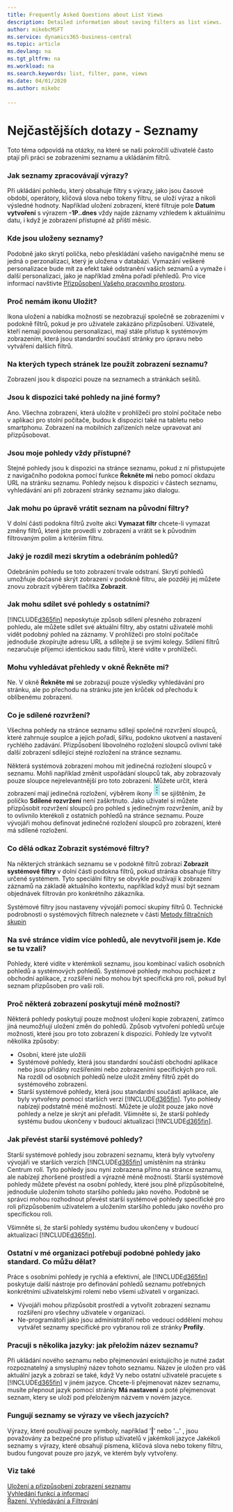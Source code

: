 ```yaml
---
title: Frequently Asked Questions about List Views
description: Detailed information about saving filters as list views.
author: mikebcMSFT
ms.service: dynamics365-business-central
ms.topic: article
ms.devlang: na
ms.tgt_pltfrm: na
ms.workload: na
ms.search.keywords: list, filter, pane, views
ms.date: 04/01/2020
ms.author: mikebc

---
```

# Nejčastějších dotazy - Seznamy
Toto téma odpovídá na otázky, na které se naši pokročilí uživatelé často ptají při práci se zobrazeními seznamu a ukládáním filtrů.

### Jak seznamy zpracovávají výrazy?
Při ukládání pohledu, který obsahuje filtry s výrazy, jako jsou časové období, operátory, klíčová slova nebo tokeny filtru, se uloží výraz a nikoli výsledné hodnoty. Například uložení zobrazení, které filtruje pole **Datum vytvoření** s výrazem **-1P..dnes** vždy najde záznamy vzhledem k aktuálnímu datu, i když je zobrazení přístupné až příští měsíc.

### Kde jsou uloženy seznamy?
Podobně jako skrytí políčka, nebo přeskládání vašeho navigačníhé menu se jedná o perzonalizaci, který je uložena v databázi. Vymazání veškeré personalizace bude mít za efekt také odstranění vaších seznamů a vymaže i další personalizaci, jako je například změna pořadí přehledů. Pro více informací navštivte [Přizpůsobení Vašeho pracovního prostoru](ui-personalization-user.md).

### Proč nemám ikonu Uložit?
Ikona uložení a nabídka možností se nezobrazují společně se zobrazeními v podokně filtrů, pokud je pro uživatele zakázáno přizpůsobení. Uživatelé, kteří nemají povolenou personalizaci, mají stále přístup k systémovým zobrazením, která jsou standardní součástí stránky pro úpravu nebo vytváření dalších filtrů.

### Na kterých typech stránek lze použít zobrazení seznamu?
Zobrazení jsou k dispozici pouze na seznamech a stránkách sešitů.

### Jsou k dispozici také pohledy na jiné formy?
Ano. Všechna zobrazení, která uložíte v prohlížeči pro stolní počítače nebo v aplikaci pro stolní počítače, budou k dispozici také na tabletu nebo smartphonu. Zobrazení na mobilních zařízeních nelze upravovat ani přizpůsobovat.

### Jsou moje pohledy vždy přístupné?
Stejné pohledy jsou k dispozici na stránce seznamu, pokud z ní přistupujete z navigačního podokna pomocí funkce **Řekněte mi** nebo pomocí okdazu URL na stránku seznamu. Pohledy nejsou k dispozici v částech seznamu, vyhledávání ani při zobrazení stránky seznamu jako dialogu.

### Jak mohu po úpravě vrátit seznam na původní filtry?
V dolní části podokna filtrů zvolte akci **Vymazat filtr** chcete-li vymazat změny filtrů, které jste provedli v zobrazení a vrátit se k původním filtrovaným polím a kritériím filtru.

### Jaký je rozdíl mezi skrytím a odebráním pohledů?
Odebráním pohledu se toto zobrazení trvale odstraní. Skrytí pohledů umožňuje dočasně skrýt zobrazení v podokně filtru, ale později jej můžete znovu zobrazit výběrem tlačítka **Zobrazit**.

### Jak mohu sdílet své pohledy s ostatními?
[!INCLUDE[d365fin](includes/d365fin_md.md)] neposkytuje způsob sdílení přesného zobrazení pohledu, ale můžete sdílet své aktuální filtry, aby ostatní uživatelé mohli vidět podobný pohled na záznamy. V prohlížeči pro stolní počítače jednoduše zkopírujte adresu URL a sdílejte ji se svými kolegy. Sdílení filtrů nezaručuje příjemci identickou sadu filtrů, které vidíte v prohlížeči.

### Mohu vyhledávat přehledy v okně Řekněte mi?
Ne. V okně **Řekněte mi** se zobrazují pouze výsledky vyhledávání pro stránku, ale po přechodu na stránku jste jen krůček od přechodu k oblíbenému zobrazení.

### Co je sdílené rozvržení?
Všechna pohledy na stránce seznamu sdílejí společné rozvržení sloupců, které zahrnuje souplce a jejich pořadí, šířku, podokno ukotvení a nastavení rychlého zadávání. Přizpůsobení libovolného rozložení sloupců ovlivní také další zobrazení sdílející stejné rozložení na stránce seznamu.

Některá systémová zobrazení mohou mít jedinečná rozložení sloupců v seznamu. Mohli například změnit uspořádání sloupců tak, aby zobrazovaly pouze sloupce nejrelevantnější pro toto zobrazení. Můžete určit, která zobrazení mají jedinečná rozložení, výběrem ikony ![Zobrazit více](media/show-more-options-icon.png "Zborazit více") se sjištěním, že políčko **Sdílené rozvržení** není zaškrtnuto. Jako uživatel si můžete přizpůsobit rozvržení sloupců pro pohled s jedinečným rozvržením, aniž by to ovlivnilo kterékoli z ostatních pohledů na stránce seznamu. Pouze vývojáři mohou definovat jedinečné rozložení sloupců pro zobrazení, které má sdílené rozložení.

### Co dělá odkaz Zobrazit systémové filtry?
Na některých stránkách seznamu se v podokně filtrů zobrazí **Zobrazit systémové filtry** v dolní části podokna filtrů, pokud stránka obsahuje filtry určené systémem. Tyto speciální filtry se obvykle používají k zobrazení záznamů na základě aktuálního kontextu, například když musí být seznam objednávek filtrován pro konkrétního zákazníka.

Systémové filtry jsou nastaveny vývojáři pomocí skupiny filtrů 0. Technické podrobnosti o systémových filtrech naleznete v části [Metody filtračních skupin](/dynamics365/business-central/dev-itpro/developer/methods-auto/record/record-filtergroup-method)

### Na své stránce vidím více pohledů, ale nevytvořil jsem je. Kde se tu vzali?
Pohledy, které vidíte v kterémkoli seznamu, jsou kombinací vašich osobních pohledů a systémových pohledů. Systémové pohledy mohou pocházet z obchodní aplikace, z rozšíření nebo mohou být specifická pro roli, pokud byl seznam přizpůsoben pro vaši roli.

### Proč některá zobrazení poskytují méně možností?
Některá pohledy poskytují pouze možnost uložení kopie zobrazení, zatímco jiná neumožňují uložení změn do pohledů. Způsob vytvoření pohledů určuje možnosti, které jsou pro toto zobrazení k dispozici. Pohledy lze vytvořit několika způsoby:
- Osobní, které jste uložili
- Systémové pohledy, která jsou standardní součástí obchodní aplikace nebo jsou přidány rozšířeními nebo zobrazeními specifických pro roli. Na rozdíl od osobních pohledů nelze uložit změny filtrů zpět do systémového zobrazení.
- Starší systémové pohledy, která jsou standardní součástí aplikace, ale byly vytvořeny pomocí starších verzí [!INCLUDE[d365fin](includes/d365fin_md.md)]. Tyto pohledy nabízejí podstatně méně možností. Můžete je uložit pouze jako nové pohledy a nelze je skrýt ani přeřadit. Všimněte si, že starší pohledy systému budou ukončeny v budoucí aktualizaci [!INCLUDE[d365fin](includes/d365fin_md.md)].

### Jak převést starší systémové pohledy?
Starší systémové pohledy jsou zobrazení seznamu, která byly vytvořeny vývojáři ve starších verzích [!INCLUDE[d365fin](includes/d365fin_md.md)] umístěním na stránku Centrum rolí. Tyto pohledy jsou nyní zobrazena přímo na stránce seznamu, ale nabízejí zhoršené prostředí a výrazně méně možností. Starší systémové pohledy můžete převést na osobní pohledy, které jsou plně přizpůsobitelné, jednoduše uložením tohoto staršího pohledu jako nového. Podobně se správci mohou rozhodnout převést starší systémové pohledy specifické pro roli přizpůsobením uživatelem a uložením staršího pohledu jako nového pro specifickou roli.

Všimněte si, že starší pohledy systému budou ukončeny v budoucí aktualizaci [!INCLUDE[d365fin](includes/d365fin_md.md)].

### Ostatní v mé organizaci potřebují podobné pohledy jako standard. Co můžu dělat?
Práce s osobními pohledy je rychlá a efektivní, ale [!INCLUDE[d365fin](includes/d365fin_md.md)] poskytuje další nástroje pro definování pohledů seznamu potřebných konkrétními uživatelskými rolemi nebo všemi uživateli v organizaci.
- Vývojáři mohou přizpůsobit prostředí a vytvořit zobrazení seznamu rozšíření pro všechny uživatele v organizaci.
- Ne-programátoři jako jsou administrátoří nebo vedoucí oddělení mohou vytvářet seznamy specifické pro vybranou roli ze stránky **Profily**.

### Pracuji s několika jazyky: jak přeložím název seznamu?
Při ukládání nového seznamu nebo přejmenování existujícího je nutné zadat rozpoznatelný a smysluplný název tohoto seznamu. Název je uložen pro váš aktuální jazyk a zobrazí se také, když Vy nebo ostatní uživatelé pracujete s [!INCLUDE[d365fin](includes/d365fin_md.md)] v jiném jazyce. Chcete-li přejmenovat název seznamu, musíte přepnout jazyk pomocí stránky **Má nastavení** a poté přejmenovat seznam, ktery se uloží pod přeloženým názvem v novém jazyce.

### Fungují seznamy se výrazy ve všech jazycích?
Výrazy, které používají pouze symboly, například '**|**' nebo '**..**' , jsou považovány za bezpečné pro přístup uživatelů v jakémkoli jazyce Jakékoli seznamy s výrazy, které obsahují písmena, klíčová slova nebo tokeny filtru, budou fungovat pouze pro jazyk, ve kterém byly vytvořeny.


### Viz také
[Uložení a přizpůsobení zobrazení seznamu](ui-views.md)  
[Vyhledání funkcí a informací](ui-search.md)    
[Řazení, Vyhledávání a Filtrování](ui-enter-criteria-filters.md)
